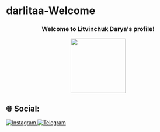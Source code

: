 # darlitaa-Welcome
<h3 align="center">
  Welcome to Litvinchuk Darya's profile!
</h3>

<div id="header" align="center">
  <img src="https://img.freepik.com/premium-photo/cute-striped-kitten-gray-striped-kitten-playing-beige-cotton-plaid-little-cute-striped-fluffy-cat_221542-565.jpg" width="150"/>
</div>

<h2>&#127760; Social:</h2>

<div id="badges">
  <a href="https://www.instagram.com/_daru_a/">
    <img src="https://img.shields.io/badge/Instagram-red?style=for-the-badge&logo=instagram&logoColor=white" alt="Instagram"/>
  </a>
  <a href="https://t.me/dar_lita">
    <img src="https://img.shields.io/badge/Telegram-blue?style=for-the-badge&logo=telegram&logoColor=white" alt="Telegram"/>
  </a>
</div>
